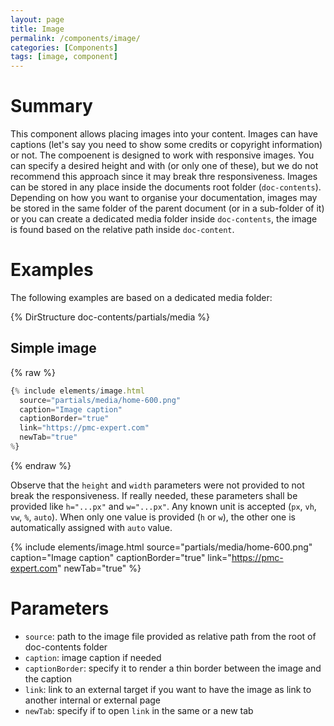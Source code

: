 ```yaml
---
layout: page
title: Image
permalink: /components/image/
categories: [Components]
tags: [image, component]
---
```


# Summary
This component allows placing images into your content. Images can have captions (let's say you need to show some credits or copyright information) or not. The compoenent is designed to work with responsive images. You can specify a desired height and with (or only one of these), but we do not recommend this approach since it may break thre responsiveness. Images can be stored in any place inside the documents root folder (`doc-contents`). Depending on how you want to organise your documentation, images may be stored in the same folder of the parent document (or in a sub-folder of it) or you can create a dedicated media folder inside `doc-contents`, the image is found based on the relative path inside `doc-content`.

# Examples
The following examples are based on a dedicated media folder:

{% DirStructure doc-contents/partials/media %}

## Simple image

{% raw %}
```javascript
{% include elements/image.html 
  source="partials/media/home-600.png" 
  caption="Image caption"
  captionBorder="true"
  link="https://pmc-expert.com"
  newTab="true"
%}
```
{% endraw %}

Observe that the `height` and `width` parameters were not provided to not break the responsiveness. If really needed, these parameters shall be provided like `h="...px"` and `w="...px"`. Any known unit is accepted (`px`, `vh`, `vw`, `%`, `auto`). When only one value is provided (`h` or `w`), the other one is automatically assigned with `auto` value.

{% include elements/image.html 
  source="partials/media/home-600.png" 
  caption="Image caption"
  captionBorder="true"
  link="https://pmc-expert.com"
  newTab="true"
%}

# Parameters
- `source`: path to the image file provided as relative path from the root of doc-contents folder
- `caption`: image caption if needed
- `captionBorder`: specify it to render a thin border between the image and the caption
- `link`: link to an external target if you want to have the image as link to another internal or external page
- `newTab`: specify if to open `link` in the same or a new tab